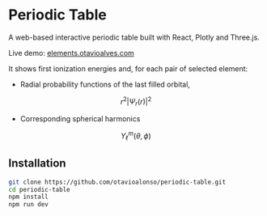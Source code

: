# Periodic Table

A web-based interactive periodic table built with React, Plotly and Three.js.

Live demo: [elements.otavioalves.com](https://elements.otavioalves.com)

It shows first ionization energies and, for each pair of selected element:
- Radial probability functions  of the last filled orbital,

$$r^2\left|\Psi_r(r)\right|^2$$

- Corresponding spherical harmonics

$$Y^m_\ell(\theta, \phi)$$

## Installation

```sh
git clone https://github.com/otavioalonso/periodic-table.git
cd periodic-table
npm install
npm run dev
```
